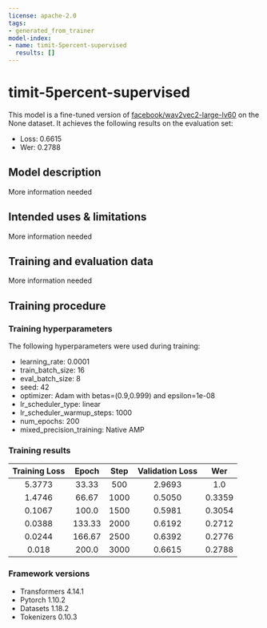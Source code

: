```yaml
---
license: apache-2.0
tags:
- generated_from_trainer
model-index:
- name: timit-5percent-supervised
  results: []
---
```


<!-- This model card has been generated automatically according to the information the Trainer had access to. You
should probably proofread and complete it, then remove this comment. -->

# timit-5percent-supervised

This model is a fine-tuned version of [facebook/wav2vec2-large-lv60](https://huggingface.co/facebook/wav2vec2-large-lv60) on the None dataset.
It achieves the following results on the evaluation set:
- Loss: 0.6615
- Wer: 0.2788

## Model description

More information needed

## Intended uses & limitations

More information needed

## Training and evaluation data

More information needed

## Training procedure

### Training hyperparameters

The following hyperparameters were used during training:
- learning_rate: 0.0001
- train_batch_size: 16
- eval_batch_size: 8
- seed: 42
- optimizer: Adam with betas=(0.9,0.999) and epsilon=1e-08
- lr_scheduler_type: linear
- lr_scheduler_warmup_steps: 1000
- num_epochs: 200
- mixed_precision_training: Native AMP

### Training results

| Training Loss | Epoch  | Step | Validation Loss | Wer    |
|:-------------:|:------:|:----:|:---------------:|:------:|
| 5.3773        | 33.33  | 500  | 2.9693          | 1.0    |
| 1.4746        | 66.67  | 1000 | 0.5050          | 0.3359 |
| 0.1067        | 100.0  | 1500 | 0.5981          | 0.3054 |
| 0.0388        | 133.33 | 2000 | 0.6192          | 0.2712 |
| 0.0244        | 166.67 | 2500 | 0.6392          | 0.2776 |
| 0.018         | 200.0  | 3000 | 0.6615          | 0.2788 |


### Framework versions

- Transformers 4.14.1
- Pytorch 1.10.2
- Datasets 1.18.2
- Tokenizers 0.10.3
